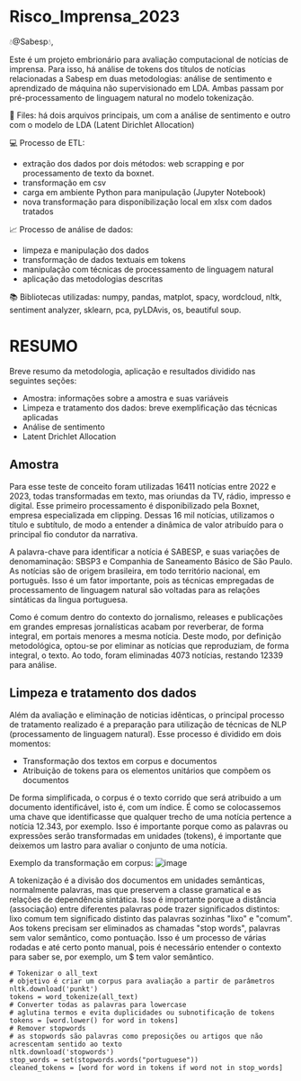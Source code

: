 # Risco_Imprensa_2023

:droplet:@Sabesp:droplet:, 

Este é um projeto embrionário para avaliação computacional de notícias de imprensa. Para isso, há análise de tokens dos títulos de notícias relacionadas a Sabesp em duas metodologias: análise de sentimento e aprendizado de máquina não supervisionado em LDA. Ambas passam por pré-processamento de linguagem natural no modelo tokenização.

:file_folder: Files: há dois arquivos principais, um com a análise de sentimento e outro com o modelo de LDA (Latent Dirichlet Allocation)


:computer: Processo de ETL:
*  extração dos dados por dois métodos: web scrapping e por processamento de texto da boxnet.
*  transformação em csv
*  carga em ambiente Python para manipulação (Jupyter Notebook)
*  nova transformação para disponibilização local em xlsx com dados tratados


:chart_with_upwards_trend: Processo de análise de dados:
*  limpeza e manipulação dos dados 
*  transformação de dados textuais em tokens
*  manipulação com técnicas de processamento de linguagem natural
*  aplicação das metodologias descritas

:books: Bibliotecas utilizadas: numpy, pandas, matplot, spacy, wordcloud, nltk, sentiment analyzer, sklearn, pca, pyLDAvis, os, beautiful soup.

# RESUMO
Breve resumo da metodologia, aplicação e resultados dividido nas seguintes seções:

*  Amostra: informações sobre a amostra e suas variáveis
*  Limpeza e tratamento dos dados: breve exemplificação das técnicas aplicadas
*  Análise de sentimento
*  Latent Drichlet Allocation

## Amostra
Para esse teste de conceito foram utilizadas 16411 notícias entre 2022 e 2023, todas transformadas em texto, mas oriundas da TV, rádio, impresso e digital. Esse primeiro processamento é disponibilizado pela Boxnet, empresa especializada em clipping. Dessas 16 mil notícias, utilizamos o título e subtítulo, de modo a entender a dinâmica de valor atribuído para o principal fio condutor da narrativa.

A palavra-chave para identificar a notícia é SABESP, e suas variações de denomaminação: SBSP3 e Companhia de Saneamento Básico de São Paulo. As notícias são de origem brasileira, em todo território nacional, em português. Isso é um fator importante, pois as técnicas empregadas de processamento de linguagem natural são voltadas para as relações sintáticas da lingua portuguesa. 

Como é comum dentro do contexto do jornalismo, releases e publicações em grandes empresas jornalísticas acabam por reverberar, de forma integral, em portais menores a mesma notícia. Deste modo, por definição metodológica, optou-se por eliminar as notícias que reproduziam, de forma integral, o texto. Ao todo, foram eliminadas 4073 notícias, restando 12339 para análise.

## Limpeza e tratamento dos dados

Além da avaliação e eliminação de noticias idênticas, o principal processo de tratamento realizado é a preparação para utilização de técnicas de NLP (processamento de linguagem natural). Esse processo é dividido em dois momentos: 
*  Transformação dos textos em corpus e documentos
*  Atribuição de tokens para os elementos unitários que compõem os documentos

De forma simplificada, o corpus é o texto corrido que será atribuido a um documento identificável, isto é, com um índice. É como se colocassemos uma chave que identificasse que qualquer trecho de uma notícia pertence a notícia 12.343, por exemplo. Isso é importante porque como as palavras ou expressões serão transformadas em unidades (tokens), é importante que deixemos um lastro para avaliar o conjunto de uma notícia.

Exemplo da transformação em corpus:
![image](https://github.com/gustavo-westin/Risco_Imprensa/assets/113940727/0086204c-e03a-4fef-b64b-ef5ceaa54b81)


A tokenização é a divisão dos documentos em unidades semânticas, normalmente palavras, mas que preservem a classe gramatical e as relações de dependência sintática. Isso é importante porque a distância (associação) entre diferentes palavras pode trazer significados distintos: lixo comum tem significado distinto das palavras sozinhas "lixo" e "comum". Aos tokens precisam ser eliminados as chamadas "stop words", palavras sem valor semântico, como pontuação. Isso é um processo de várias rodadas e até certo ponto manual, pois é necessário entender o contexto para saber se, por exemplo, um $ tem valor semântico.
```
# Tokenizar o all_text
# objetivo é criar um corpus para avaliação a partir de parâmetros
nltk.download('punkt')
tokens = word_tokenize(all_text)
# Converter todas as palavras para lowercase
# aglutina termos e evita duplicidades ou subnotificação de tokens
tokens = [word.lower() for word in tokens]
# Remover stopwords
# as stopwords são palavras como preposições ou artigos que não acrescentam sentido ao texto
nltk.download('stopwords')
stop_words = set(stopwords.words("portuguese"))
cleaned_tokens = [word for word in tokens if word not in stop_words]
```








